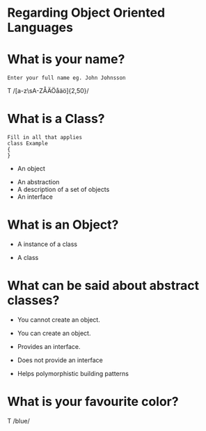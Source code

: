 # Regarding Object Oriented Languages

# What is your name?
	Enter your full name eg. John Johnsson
 T /[a-z\sA-ZÅÄÖåäö]{2,50}/

# What is a Class?
	Fill in all that applies
	class Example
	{
	}

 - An object
 + An abstraction
 + A description of a set of objects
 + An interface

# What is an Object?
 + A instance of a class
 - A class

# What can be said about abstract classes?
 + You cannot create an object.
 - You can create an object.
 + Provides an interface.
 - Does not provide an interface
 + Helps polymorphistic building patterns

# What is your favourite color?
 T /blue/
